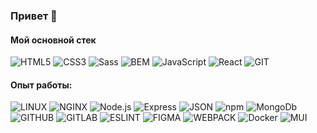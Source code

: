 ### Привет 👋


#### Мой основной стек
![HTML5](https://img.shields.io/badge/-HTML5-141130?style=flat-square&logo=HTML5)
![CSS3](https://img.shields.io/badge/-CSS3-141130?style=flat-square&logo=CSS3&logoColor=009900)
![Sass](https://img.shields.io/badge/-Sass-141130?style=flat-square&logo=Sass)
![BEM](https://img.shields.io/badge/-BEM-141130?style=flat-square&logo=BEM)
![JavaScript](https://img.shields.io/badge/-JavaScript-141130?style=flat-square&logo=JavaScript)
![React](https://img.shields.io/badge/-React-141130?style=flat-square&logo=React)
![GIT](https://img.shields.io/badge/-git-141130?style=flat-square&logo=git)


#### Опыт работы:
![LINUX](https://img.shields.io/badge/-Linux-141130?style=flat-square&logo=Linux&logoColor=ffffff)
![NGINX](https://img.shields.io/badge/-nginx-141130?style=flat-square&logo=NGINX&logoColor=009900)
![Node.js](https://img.shields.io/badge/-Node.js-141130?style=flat-square&logo=Node.js)
![Express](https://img.shields.io/badge/-Express-141130?style=flat-square&logo=Express)
![JSON](https://img.shields.io/badge/-JSON-141130?style=flat-square&logo=JSON&logoColor=grey)
![npm](https://img.shields.io/badge/-npm-141130?style=flat-square&logo=npm)
![MongoDb](https://img.shields.io/badge/-MongoDB-141130?style=flat-square&logo=MongoDb)
![GITHUB](https://img.shields.io/badge/-GitHub-141130?style=flat-square&logo=GITHUB)
![GITLAB](https://img.shields.io/badge/-GitLab-141130?style=flat-square&logo=GitLab)
![ESLINT](https://img.shields.io/badge/-ESLint-141130?style=flat-square&logo=ESLINT)
![FIGMA](https://img.shields.io/badge/-Figma-141130?style=flat-square&logo=FIGMA)
![WEBPACK](https://img.shields.io/badge/-WebPack-141130?style=flat-square&logo=WEBPACK)
![Docker](https://img.shields.io/badge/-Docker-141130?style=flat-square&logo=Docker)
![MUI](https://img.shields.io/badge/-MUI-141130?style=flat-square&logo=MUI)
<!--
**pestov-web/pestov-web** is a ✨ _special_ ✨ repository because its `README.md` (this file) appears on your GitHub profile.

Here are some ideas to get you started:

- 🔭 I’m currently working on ...
- 🌱 I’m currently learning ...
- 👯 I’m looking to collaborate on ...
- 🤔 I’m looking for help with ...
- 💬 Ask me about ...
- 📫 How to reach me: ...
- 😄 Pronouns: ...
- ⚡ Fun fact: ...
-->

